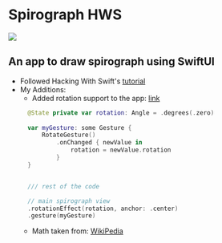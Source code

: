 # Spirograph HWS

![](https://img.shields.io/endpoint?url=https%3A%2F%2Fswiftpackageindex.com%2Fapi%2Fpackages%2Fgoogle%2Fgenerative-ai-swift%2Fbadge%3Ftype%3Dswift-versions)

## An app to draw spirograph using SwiftUI
- Followed Hacking With Swift's [tutorial](https://www.youtube.com/watch?v=V2fxC92HGnQ)
- My Additions:
  - Added rotation support to the app: [link](https://developer.apple.com/documentation/swiftui/rotategesture)
  ```swift
    @State private var rotation: Angle = .degrees(.zero)
    
    var myGesture: some Gesture {
        RotateGesture()
            .onChanged { newValue in
                rotation = newValue.rotation
            }
    }


    /// rest of the code

    // main spirograph view
    .rotationEffect(rotation, anchor: .center)
    .gesture(myGesture)
  ```
  - Math taken from: [WikiPedia](https://en.wikipedia.org/wiki/Spirograph#Mathematical_basis)